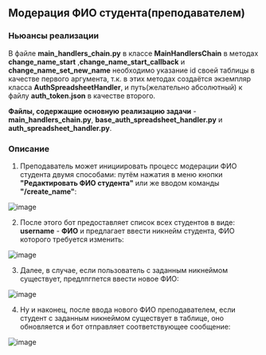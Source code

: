 ## Модерация ФИО студента(преподавателем) ##
### Ньюансы реализации
В файле **main_handlers_chain.py** в классе **MainHandlersChain** в методах **change_name_start** ,**change_name_start_callback** и **change_name_set_new_name** необходимо указание id своей таблицы в качестве первого аргумента, т.к. в этих методах создаётся экземпляр класса **AuthSpreadsheetHandler**, и путь(желательно абсолютный) к файлу **auth_token.json** в качестве второго. 

**Файлы, содержащие основную реализацию задачи** - **main_handlers_chain.py**, **base_auth_spreadsheet_handler.py** и **auth_spreadsheet_handler.py**.

### Описание 
1. Преподаватель может инициировать процесс модерации ФИО студента двумя способами: путём нажатия в меню кнопки **"Редактировать ФИО студента"** или же вводом команды **"/create_name"**:

![image](https://github.com/user-attachments/assets/ba4a504c-f327-4456-b8d1-03277094e084)

2. После этого бот предоставляет список всех студентов в виде: **username** - **ФИО** и предлагает ввести никнейм студента, ФИО которого требуется изменить:

![image](https://github.com/user-attachments/assets/8e817ed3-67b0-486f-b591-001872c2db7a)

3. Далее, в случае, если пользователь с заданным никнеймом существует, предлпгпется ввести новое ФИО:

![image](https://github.com/user-attachments/assets/d309658e-4ceb-49e1-b461-5d2e0567de56)

4. Ну и наконец, после ввода нового ФИО преподавателем, если студент с заданным никнеймом существует в таблице, оно обновляется и бот отправляет соответствующее сообщение:

![image](https://github.com/user-attachments/assets/57596615-8010-4b5e-b0f1-e679c66d45a1)

